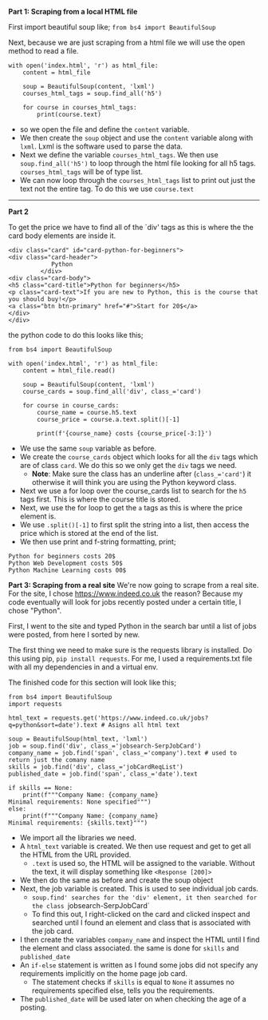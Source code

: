 **Part 1: Scraping from a local HTML file**

First import beautiful soup like;
`from bs4 import BeautifulSoup`

Next, because we are just scraping from a html file we will use the open method to read a file. 
```
with open('index.html', 'r') as html_file:
	content = html_file
	
	soup = BeautifulSoup(content, 'lxml')
	courses_html_tags = soup.find_all('h5')
	
	for course in courses_html_tags:
		print(course.text)
```

- so we open the file and define the `content` variable.
- We then create the `soup` object and use the `content` variable along with `lxml`. Lxml is the software used to parse the data. 
- Next we define the variable `courses_html_tags`. We then use `soup.find_all('h5')` to loop through the html file looking for all h5 tags. `courses_html_tags` will be of type list.
- We can now loop through the `courses_html_tags` list to print out just the text not the entire tag. To do this we use `course.text`

* * *

**Part 2**

To get the price we have to find all of the `div' tags as this is where the the card body elements are inside it. 

```
<div class="card" id="card-python-for-beginners">
<div class="card-header">
            Python
         </div>
<div class="card-body">
<h5 class="card-title">Python for beginners</h5>
<p class="card-text">If you are new to Python, this is the course that you should buy!</p>
<a class="btn btn-primary" href="#">Start for 20$</a>
</div>
</div>
```
the python code to do this looks like this;


```
from bs4 import BeautifulSoup

with open('index.html', 'r') as html_file:
    content = html_file.read()

    soup = BeautifulSoup(content, 'lxml') 
    course_cards = soup.find_all('div', class_='card')

    for course in course_cards:
        course_name = course.h5.text
        course_price = course.a.text.split()[-1]
        
        print(f'{course_name} costs {course_price[-3:]}')
```

- We use the same `soup` variable as before.
- We create the `course_cards` object which looks for all the `div` tags which are of class `card`. We do this so we only get the `div` tags we need.
	- **Note**: Make sure the class has an underline after (`class_='card'`) it otherwise it will think you are using the Python keyword class. 
- Next we use a for loop over the course_cards list to search for the `h5` tags first. This is where the course title is stored.
- Next, we use the for loop to get the `a` tags as this is where the price element is. 
- We use `.split()[-1]` to first split the string into a list, then access the price which is stored at the end of the list. 
- We then use print and f-string formatting, print;
```
Python for beginners costs 20$
Python Web Development costs 50$
Python Machine Learning costs 00$
```

**Part 3: Scraping from a real site**
We're now going to scrape from a real site. For the site, I chose https://www.indeed.co.uk the reason? Because my code eventually will look for jobs recently posted under a certain title, I chose "Python". 

First, I went to the site and typed Python in the search bar until a list of jobs were posted, from here I sorted by new. 

The first thing we need to make sure is the requests library is installed. Do this using pip, `pip install requests`. For me, I used a requirements.txt file with all my dependencies in and a virtual env. 

The finished code for this section will look like this;

```
from bs4 import BeautifulSoup
import requests

html_text = requests.get('https://www.indeed.co.uk/jobs?q=python&sort=date').text # Asigns all html text

soup = BeautifulSoup(html_text, 'lxml')
job = soup.find('div', class_='jobsearch-SerpJobCard')
company_name = job.find('span', class_='company').text # used to return just the comany name
skills = job.find('div', class_='jobCardReqList')
published_date = job.find('span', class_='date').text

if skills == None:
    print(f"""Company Name: {company_name}
Minimal requirements: None specified""")
else:
    print(f"""Company Name: {company_name} 
Minimal requirements: {skills.text}""")
```

- We import all the libraries we need.
- A `html_text` variable is created. We then use request and get to get all the HTML from the URL provided. 
	- `.text` is used so, the HTML will be assigned to the variable. Without the text, it will display something like `<Response [200]>`
- We then do the same as before and create the soup object
- Next, the job variable is created. This is used to see individual job cards. 
	- `soup.find' searches for the 'div' element, it then searched for the class `jobsearch-SerpJobCard` 
	- To find this out, I right-clicked on the card and clicked inspect and searched until I found an element and class that is associated with the job card. 
- I then create the variables `company_name` and inspect the HTML until I find the element and class associated. the same is done for `skills` and `published_date`
- An `if-else` statement is written as I found some jobs did not specify any requirements implicitly on the home page job card.  
	- The statement checks if `skills` is equal to `None` it assumes no requirements specified else, tells you the requirements. 
- The `published_date` will be used later on when checking the age of a posting. 